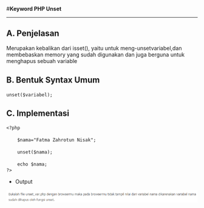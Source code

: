 #**Keyword PHP Unset**
***

## **A. Penjelasan**

Merupakan kebalikan dari isset(), yaitu untuk meng-unsetvariabel,dan membebaskan memory yang sudah digunakan dan juga berguna untuk menghapus sebuah variable
 
## **B. Bentuk Syntax Umum**

	unset($variabel);
       
## **C. Implementasi**

	<?php
	
		$nama="Fatma Zahrotun Nisak";
		
		unset($nama);
		
		echo $nama;
	?>

* Output

![Screenshot](img/unset.PNG) 

